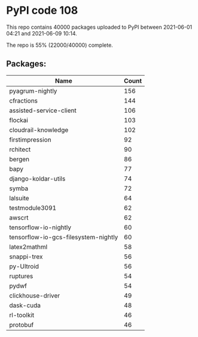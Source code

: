# PyPI code 108

This repo contains 40000 packages uploaded to PyPI between 
2021-06-01 04:21 and 2021-06-09 10:14.

The repo is 55% (22000/40000) complete.

## Packages:

| Name  | Count |
| ----- | ----- |
| pyagrum-nightly | 156 |
| cfractions | 144 |
| assisted-service-client | 106 |
| flockai | 103 |
| cloudrail-knowledge | 102 |
| firstimpression | 92 |
| rchitect | 90 |
| bergen | 86 |
| bapy | 77 |
| django-koldar-utils | 74 |
| symba | 72 |
| lalsuite | 64 |
| testmodule3091 | 62 |
| awscrt | 62 |
| tensorflow-io-nightly | 60 |
| tensorflow-io-gcs-filesystem-nightly | 60 |
| latex2mathml | 58 |
| snappi-trex | 56 |
| py-Ultroid | 56 |
| ruptures | 54 |
| pydwf | 54 |
| clickhouse-driver | 49 |
| dask-cuda | 48 |
| rl-toolkit | 46 |
| protobuf | 46 |


